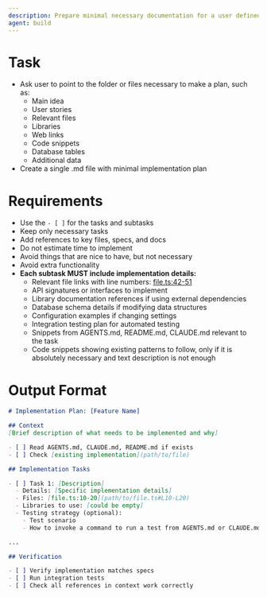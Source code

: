 ```yaml
---
description: Prepare minimal necessary documentation for a user defined feature
agent: build
---
```


# Task
- Ask user to point to the folder or files necessary to make a plan, such as:
  - Main idea
  - User stories
  - Relevant files
  - Libraries
  - Web links
  - Code snippets
  - Database tables
  - Additional data
- Create a single .md file with minimal implementation plan

# Requirements
   - Use the `- [ ]` for the tasks and subtasks
   - Keep only necessary tasks
   - Add references to key files, specs, and docs
   - Do not estimate time to implement
   - Avoid things that are nice to have, but not necessary
   - Avoid extra functionality
   - **Each subtask MUST include implementation details:**
     - Relevant file links with line numbers: [file.ts:42-51](path/to/file.ts#L42-L51)
     - API signatures or interfaces to implement
     - Library documentation references if using external dependencies
     - Database schema details if modifying data structures
     - Configuration examples if changing settings
     - Integration testing plan for automated testing
     - Snippets from AGENTS.md, README.md, CLAUDE.md relevant to the task
     - Code snippets showing existing patterns to follow, only if it is absolutely necessary and text description is not enough

# Output Format
```markdown
# Implementation Plan: [Feature Name]

## Context
[Brief description of what needs to be implemented and why]

- [ ] Read AGENTS.md, CLAUDE.md, README.md if exists
- [ ] Check [existing implementation](path/to/file)

## Implementation Tasks

- [ ] Task 1: [Description]
  - Details: [Specific implementation details]
  - Files: [file.ts:10-20](path/to/file.ts#L10-L20)
  - Libraries to use: [could be empty]
  - Testing strategy (optional):
    - Test scenario
    - How to invoke a command to run a test from AGENTS.md or CLAUDE.md

...

## Verification

- [ ] Verify implementation matches specs
- [ ] Run integration tests
- [ ] Check all references in context work correctly
```
